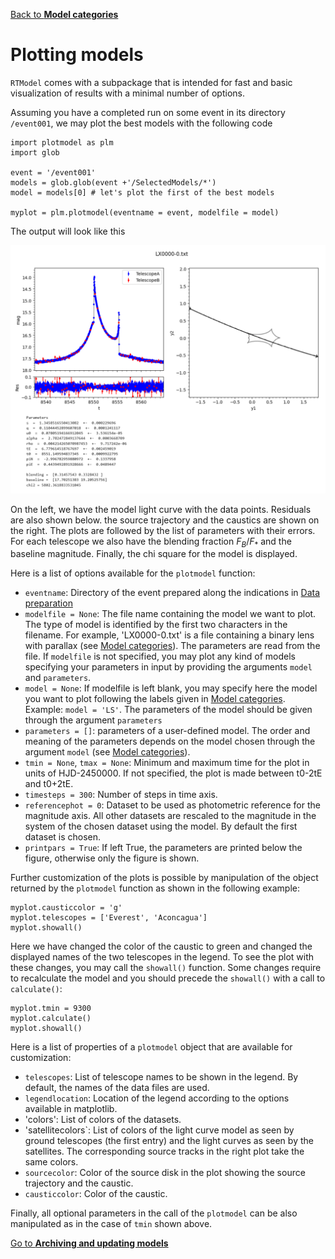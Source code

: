 [Back to **Model categories**](ModelCategories.md)

# Plotting models

`RTModel` comes with a subpackage that is intended for fast and basic visualization of results with a minimal number of options.

Assuming you have a completed run on some event in its directory `/event001`, we may plot the best models with the following code

```
import plotmodel as plm
import glob

event = '/event001'
models = glob.glob(event +'/SelectedModels/*')
model = models[0] # let's plot the first of the best models

myplot = plm.plotmodel(eventname = event, modelfile = model)
```

The output will look like this

<img src="plotmodel_fig1.png" width = 900>

On the left, we have the model light curve with the data points. Residuals are also shown below. the source trajectory and the caustics are shown on the right. The plots are followed by the list of parameters with their errors. For each telescope we also have the blending fraction $F_B/F_*$ and the baseline magnitude. Finally, the chi square for the model is displayed.

Here is a list of options available for the `plotmodel` function:
- `eventname`: Directory of the event prepared along the indications in [Data preparation](DataPreparation.md)
- `modelfile = None`: The file name containing the model we want to plot. The type of model is identified by the first two characters in the filename. For example, 'LX0000-0.txt' is a file containing a binary lens with parallax (see [Model categories](ModelCategories.md)). The parameters are read from the file. If `modelfile` is not specified, you may plot any kind of models specifying your parameters in input by providing the arguments `model` and `parameters`.
- `model = None`: If modelfile is left blank, you may specify here the model you want to plot following the labels given in [Model categories](ModelCategories.md). Example: `model = 'LS'`. The parameters of the model should be given through the argument `parameters`
- `parameters = []`: parameters of a user-defined model. The order and meaning of the parameters depends on the model chosen through the argument `model` (see [Model categories](ModelCategories.md)).
- `tmin = None`, `tmax = None`: Minimum and maximum time for the plot in units of HJD-2450000. If not specified, the plot is made between t0-2tE and t0+2tE.
- `timesteps = 300`: Number of steps in time axis.
- `referencephot = 0`: Dataset to be used as photometric reference for the magnitude axis. All other datasets are rescaled to the magnitude in the system of the chosen dataset using the model. By default the first dataset is chosen.
- `printpars = True`: If left True, the parameters are printed below the figure, otherwise only the figure is shown.

Further customization of the plots is possible by manipulation of the object returned by the `plotmodel` function as shown in the following example:

```
myplot.causticcolor = 'g'
myplot.telescopes = ['Everest', 'Aconcagua']
myplot.showall()
```

Here we have changed the color of the caustic to green and changed the displayed names of the two telescopes in the legend. To see the plot with these changes, you may call the `showall()` function. Some changes require to recalculate the model and you should precede the `showall()` with a call to `calculate()`:

```
myplot.tmin = 9300
myplot.calculate()
myplot.showall()
```

Here is a list of properties of a `plotmodel` object that are available for customization:
- `telescopes`: List of telescope names to be shown in the legend. By default, the names of the data files are used.
- `legendlocation`: Location of the legend according to the options available in matplotlib.
- 'colors': List of colors of the datasets.
- 'satellitecolors`: List of colors of the light curve model as seen by ground telescopes (the first entry) and the light curves as seen by the satellites. The corresponding source tracks in the right plot take the same colors.
- `sourcecolor`: Color of the source disk in the plot showing the source trajectory and the caustic.
- `causticcolor`: Color of the caustic.

Finally, all optional parameters in the call of the `plotmodel` can be also manipulated as in the case of `tmin` shown above.


[Go to **Archiving and updating models**](Archive.md)
